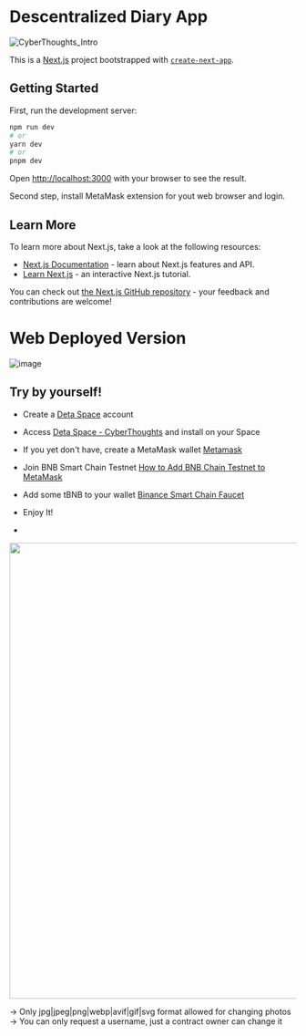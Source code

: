 # Descentralized Diary App 

![CyberThoughts_Intro](https://github.com/Btwo2/Web3Dapp/assets/110456965/341cde19-7bc3-4a4f-8430-2a9650fe6386)

This is a [Next.js](https://nextjs.org/) project bootstrapped with [`create-next-app`](https://github.com/vercel/next.js/tree/canary/packages/create-next-app).

## Getting Started

First, run the development server:

```bash
npm run dev
# or
yarn dev
# or
pnpm dev
```

Open [http://localhost:3000](http://localhost:3000) with your browser to see the result.

Second step, install MetaMask extension for yout web browser and login.

## Learn More

To learn more about Next.js, take a look at the following resources:

- [Next.js Documentation](https://nextjs.org/docs) - learn about Next.js features and API.
- [Learn Next.js](https://nextjs.org/learn) - an interactive Next.js tutorial.

You can check out [the Next.js GitHub repository](https://github.com/vercel/next.js/) - your feedback and contributions are welcome!

# Web Deployed Version

![image](https://github.com/Btwo2/Web3Dapp/assets/110456965/c68a51a8-8bc5-4b1a-a5b6-5f5e55a8b077)

## Try by yourself!

- Create a [Deta Space](https://deta.space/) account

- Access [Deta Space - CyberThoughts](https://deta.space/discovery/r/bsua4ptrgftbxpan) and install on your Space

- If you yet don't have, create a MetaMask wallet [Metamask](https://metamask.io/)
  
- Join BNB Smart Chain Testnet [How to Add BNB Chain Testnet to MetaMask](https://www.datawallet.com/crypto/add-binance-chain-testnet-to-metamask)

- Add some tBNB to your wallet [Binance Smart Chain Faucet](https://testnet.bnbchain.org/faucet-smart)

- Enjoy It!
- 
<p align="center">
<img src="https://github.com/Btwo2/Web3Dapp/assets/110456965/a9166f00-e593-42a4-84d7-d637ab049859" width="800"/>
</p>

-> Only jpg|jpeg|png|webp|avif|gif|svg format allowed for changing photos
-> You can only request a username, just a contract owner can change it
